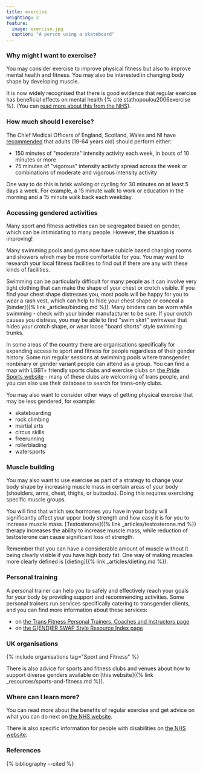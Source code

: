 ```yaml
---
title: exercise
weighting: 2
feature:
  image: exercise.jpg
  caption: "A person using a skateboard"
---
```


### Why might I want to exercise?

You may consider exercise to improve physical fitness but also to improve mental health and fitness. You may also be interested in changing body shape by developing muscle.

It is now widely recognised that there is good evidence that regular exercise has beneficial effects on mental health {% cite stathopoulou2006exercise %}. (You can [read more about this from the NHS](https://www.nhs.uk/Conditions/stress-anxiety-depression/Pages/mental-benefits-of-exercise.aspx)).

### How much should I exercise?

The Chief Medical Officers of England, Scotland, Wales and NI have [recommended](https://www.gov.uk/government/uploads/system/uploads/attachment_data/file/216370/dh_128210.pdf) that adults (19-64 years old) should perform either:

- 150 minutes of "moderate" intensity activity each week, in bouts of 10 minutes or more
- 75 minutes of "vigorous" intensity activity spread across the week or combinations of moderate and vigorous intensity activity

One way to do this is brisk walking or cycling for 30 minutes on at least 5 days a week. For example, a 15 minute walk to work or education in the morning and a 15 minute walk back each weekday.

### Accessing gendered activities

Many sport and fitness activities can be  segregated based on gender, which can be intimidating to many people. However, the situation is improving!

Many swimming pools and gyms now have cubicle based changing rooms and showers which may be more comfortable for you. You may want to research your local fitness facilities to find out if there are any with these kinds of facilities.

Swimming can be particularly difficult for many people as it can involve very tight clothing that can make the shape of your chest or crotch visible. If you find your chest shape distresses you, most pools will be happy for you to wear a rash vest, which can help to hide your chest shape or conceal a [binder]({% link _articles/binding.md %}). Many binders can be worn while swimming - check with your binder manufacturer to be sure. If your crotch causes you distress, you may be able to find "swim skirt" swimwear that hides your crotch shape, or wear loose "board shorts" style swimming trunks.

In some areas of the country there are organisations specifically for expanding access to sport and fitness for people regardless of their gender history. Some run regular sessions at swimming pools where transgender, nonbinary or gender variant people can attend as a group. You can find a map with LGBT+ friendly sports clubs and exercise clubs on [the Pride Sports website](https://pridesports.org.uk/lgbt-club-finder/) - many of these clubs are welcoming of trans people, and you can also use their database to search for trans-only clubs.

You may also want to consider other ways of getting physical exercise that may be less gendered, for example:

- skateboarding
- rock climbing
- martial arts
- circus skills
- freerunning
- rollerblading
- watersports

### Muscle building

You may also want to use exercise as part of a strategy to change your body shape by increasing muscle mass in certain areas of your body (shoulders, arms, chest, thighs, or buttocks). Doing this requires exercising specific muscle groups.

You will find that which sex hormones you have in your body will significantly affect your upper body strength and how easy it is for you to increase muscle mass. [Testosterone]({% link _articles/testosterone.md %}) therapy increases the ability to increase muscle mass, while reduction of testosterone can cause significant loss of strength.

Remember that you can have a considerable amount of muscle without it being clearly visible if you have high body fat. One way of making muscles more clearly defined is [dieting]({% link _articles/dieting.md %}).

### Personal training

A personal trainer can help you to safely and effectively reach your goals for your body by providing support and recommending activities. Some personal trainers run services specifically catering to transgender clients, and you can find more information about these services:

- on [the Trans Fitness Personal Trainers, Coaches and Instructors page](https://www.trans-fitness.co.uk/personal-trainerscoaches)
- on [the G(END)ER SWAP Style Resource Index page](https://genderswap.org/style-resource-index)

### UK organisations

{% include organisations tag="Sport and Fitness" %}

There is also advice for sports and fitness clubs and venues about how to support diverse genders available on [this website]({% link _resources/sports-and-fitness.md %}).

### Where can I learn more?

You can read more about the benefits of regular exercise and get advice on what you can do next on [the NHS website](https://www.nhs.uk/livewell/fitness/Pages/Fitnesshome.aspx).

There is also specific information for people with disabilities on [the NHS website](https://www.nhs.uk/Livewell/fitness/Pages/get-active-with-a-disability-or-a-long-term-condition.aspx).

### References

{% bibliography --cited %}
